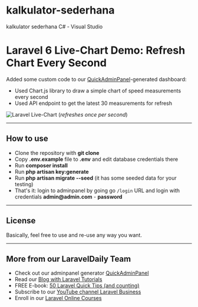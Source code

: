# kalkulator-sederhana
kalkulator sederhana C# - Visual Studio
# Laravel 6 Live-Chart Demo: Refresh Chart Every Second

Added some custom code to our [QuickAdminPanel](https://quickadminpanel.com)-generated dashboard:

- Used Chart.js library to draw a simple chart of speed measurements every second
- Used API endpoint to get the latest 30 measurements for refresh

![Laravel Live-Chart](https://laraveldaily.com/wp-content/uploads/2019/12/Screen-Shot-2019-12-18-at-10.23.13-AM.png)
(_refreshes once per second_)

- - - - -

## How to use

- Clone the repository with __git clone__
- Copy __.env.example__ file to __.env__ and edit database credentials there
- Run __composer install__
- Run __php artisan key:generate__
- Run __php artisan migrate --seed__ (it has some seeded data for your testing)
- That's it: login to adminpanel by going go `/login` URL and login with credentials __admin@admin.com__ - __password__


- - - - -

## License

Basically, feel free to use and re-use any way you want.

- - - - -

## More from our LaravelDaily Team

- Check out our adminpanel generator [QuickAdminPanel](https://quickadminpanel.com)
- Read our [Blog with Laravel Tutorials](https://laraveldaily.com)
- FREE E-book: [50 Laravel Quick Tips (and counting)](https://laraveldaily.com/free-e-book-40-laravel-quick-tips-and-counting/)
- Subscribe to our [YouTube channel Laravel Business](https://www.youtube.com/channel/UCTuplgOBi6tJIlesIboymGA)
- Enroll in our [Laravel Online Courses](https://laraveldaily.teachable.com/)
